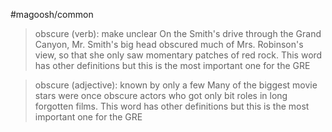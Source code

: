 #magoosh/common

> obscure (verb): make unclear 
On the Smith's drive through the Grand Canyon, Mr. Smith's big head obscured much of Mrs. Robinson's view, so that she only saw momentary patches of red rock. 
This word has other definitions but this is the most important one for the GRE 

> obscure (adjective): known by only a few 
Many of the biggest movie stars were once obscure actors who got only bit roles in long forgotten films. 
This word has other definitions but this is the most important one for the GRE 


